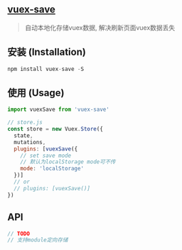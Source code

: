 ## [vuex-save](https://github.com/BiYuqi/vuex-save)

> 自动本地化存储vuex数据, 解决刷新页面vuex数据丢失

## 安装 (Installation)
```js
npm install vuex-save -S
```
## 使用 (Usage)
```js
import vuexSave from 'vuex-save'

// store.js
const store = new Vuex.Store({
  state,
  mutations,
  plugins: [vuexSave({
    // set save mode
    // 默认为localStorage mode可不传
    mode: 'localStorage'
  })]
  // or
  // plugins: [vuexSave()]
})
```
## API

```js
// TODO
// 支持module定向存储
```
